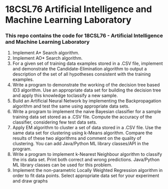 # 18CSL76 Artificial Intelligence and Machine Learning Laboratory

### This repo contains the code for 18CSL76 - Artificial Intelligence and Machine Learning Laboratory

1. Implement A* Search algorithm.
2. Implement AO* Search algorithm.
3. For a given set of training data examples stored in a .CSV file, implement and demonstrate the Candidate-Elimination algorithm to output a description of the set of all hypotheses consistent with the training examples.
4. Write a program to demonstrate the working of the decision tree based ID3 algorithm. Use an appropriate data set for building the decision tree and apply this knowledge toclassify a new sample.
5. Build an Artificial Neural Network by implementing the Backpropagation algorithm and test the same using appropriate data sets.
6. Write a program to implement the naive Bayesian classifier for a sample training data set stored as a .CSV file. Compute the accuracy of the classifier, considering few test data sets.
7. Apply EM algorithm to cluster a set of data stored in a .CSV file. Use the same data set for clustering using k-Means algorithm. Compare the results of these two algorithms and comment on the quality of clustering. You can add Java/Python ML library classes/API in the program.
8. Write a program to implement k-Nearest Neighbour algorithm to classify the iris data set. Print both correct and wrong predictions. Java/Python ML library classes can be used for this problem.
9. Implement the non-parametric Locally Weighted Regression algorithm in order to fit data points. Select appropriate data set for your experiment and draw graphs
